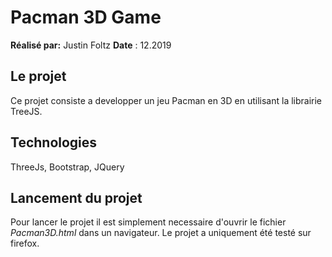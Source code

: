 
# Pacman 3D Game

**Réalisé par:** Justin Foltz
**Date** : 12.2019

## Le projet

Ce projet consiste a developper un jeu Pacman en 3D en utilisant la librairie TreeJS.

## Technologies

ThreeJs, Bootstrap, JQuery

## Lancement du projet

Pour lancer le projet il est simplement necessaire d'ouvrir le fichier *Pacman3D.html* dans un navigateur.
Le projet a uniquement été testé sur firefox.